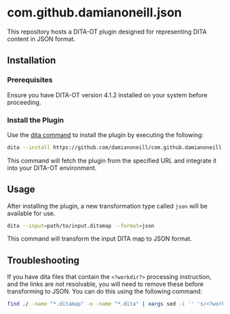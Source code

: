 # com.github.damianoneill.json

This repository hosts a DITA-OT plugin designed for representing DITA content in JSON format.

## Installation

### Prerequisites

Ensure you have DITA-OT version 4.1.2 installed on your system before proceeding.

### Install the Plugin

Use the [dita command](https://www.dita-ot.org/dev/parameters/dita-command-arguments.html) to install the plugin by executing the following:

```bash
dita --install https://github.com/damianoneill/com.github.damianoneill.json/archive/main.zip
```

This command will fetch the plugin from the specified URL and integrate it into your DITA-OT environment.

## Usage

After installing the plugin, a new transformation type called `json` will be available for use.

```bash
dita --input=path/to/input.ditamap --format=json
```

This command will transform the input DITA map to JSON format.

## Troubleshooting

If you have dita files that contain the `<?workdir?>` processing instruction, and the links are not resolvable, you will need to remove these before transforming to JSON. You can do this using the following command:

```bash
find ./ -name "*.ditamap" -o -name "*.dita" | xargs sed -i '' 's/<?workdir[^>]*>//g'
```
